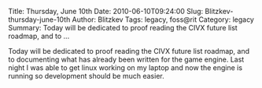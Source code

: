 Title: Thursday, June 10th
Date: 2010-06-10T09:24:00
Slug: Blitzkev-thursday-june-10th
Author: Blitzkev
Tags: legacy, foss@rit
Category: legacy
Summary: Today will be dedicated to proof reading the CIVX future list roadmap, and to ... 

Today will be dedicated to proof reading the CIVX future list roadmap, and to
documenting what has already been written for the game engine. Last night I
was able to get linux working on my laptop and now the engine is running so
development should be much easier.

